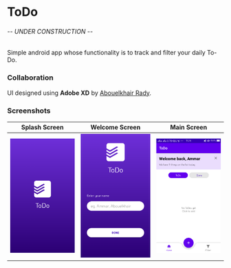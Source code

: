 # ToDo 

###### *-- UNDER CONSTRUCTION --*

Simple android app whose functionality is to track and filter your daily To-Do.


### Collaboration

UI designed using **Adobe XD** by [Abouelkhair Rady](https://www.behance.net/Abou-Elkhair).


### Screenshots

| Splash Screen                       | Welcome Screen                        | Main Screen                     |
| ----------------------------------- | ------------------------------------- | ------------------------------- |
| ![Splash](screenshots/0.Splash.png) | ![Welcome](screenshots/1.Welcome.png) | ![Main](screenshots/2.Main.png) |
